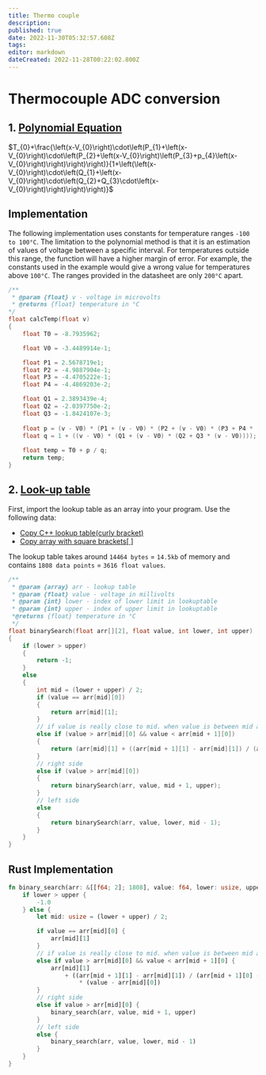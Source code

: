 ```yaml
---
title: Thermo couple
description: 
published: true
date: 2022-11-30T05:32:57.608Z
tags: 
editor: markdown
dateCreated: 2022-11-28T00:22:02.800Z
---
```


# Thermocouple ADC conversion
## 1. [Polynomial  Equation](http://www.mosaic-industries.com/embedded-systems/microcontroller-projects/temperature-measurement/thermocouple/type-k-calibration-table)

$T_{0}+\frac{\left(x-V_{0}\right)\cdot\left(P_{1}+\left(x-V_{0}\right)\cdot\left(P_{2}+\left(x-V_{0}\right)\left(P_{3}+p_{4}\left(x-V_{0}\right)\right)\right)\right)}{1+\left(\left(x-V_{0}\right)\cdot\left(Q_{1}+\left(x-V_{0}\right)\cdot\left(Q_{2}+Q_{3}\cdot\left(x-V_{0}\right)\right)\right)\right)}$

## Implementation

The following implementation uses constants for temperature ranges `-100 to 100°C`. The limitation to the polynomial method is that it is an estimation of values of voltage between a specific interval. For temperatures outside this range, the function will have  a higher margin of error. For example, the constants used in the example would give a wrong value for temperatures above `100°C`. The ranges provided in the datasheet are only `200°C` apart.

```c++
/**
 * @param {float} v - voltage in microvolts
 * @returns {float} temperature in °C
*/
float calcTemp(float v)
{
    float T0 = -8.7935962;

    float V0 = -3.4489914e-1;

    float P1 = 2.5678719e1;
    float P2 = -4.9887904e-1;
    float P3 = -4.4705222e-1;
    float P4 = -4.4869203e-2;

    float Q1 = 2.3893439e-4;
    float Q2 = -2.0397750e-2;
    float Q3 = -1.8424107e-3;
    
    float p = (v - V0) * (P1 + (v - V0) * (P2 + (v - V0) * (P3 + P4 * (v - V0))));
    float q = 1 + ((v - V0) * (Q1 + (v - V0) * (Q2 + Q3 * (v - V0))));
    
    float temp = T0 + p / q;
    return temp;
}
```

## 2. [Look-up table](https://srdata.nist.gov/its90/download/type_k.tab)

First, import the lookup table as an array into your program. Use the following data:

- [Copy C++ lookup table(curly bracket)](https://uottawa.sharepoint.com/teams/uORocketry/_layouts/15/guestaccess.aspx?guestaccesstoken=PRyVBsH%2B%2FrF7grl9ZETexMRx9crHjMSTFri%2BdDSZnAY%3D&docid=2_05c6badd70e3d4c18b203d67386bc66fb&rev=1&e=2ozte3)
-	[Copy array with square brackets[ ]](https://uottawa.sharepoint.com/teams/uORocketry/_layouts/15/guestaccess.aspx?guestaccesstoken=ZXS1CMLSMC0we8bEqpjsxDBtVD51LhGQSyg3THvYh7w%3D&docid=2_0878db1b73934485880be4576431d311a&rev=1&e=bfH4Kh)

The lookup table takes around `14464 bytes` = `14.5kb` of memory and contains `1808 data points` = `3616 float values`.

```c++
/**
 * @param {array} arr - lookup table
 * @param {float} value - voltage in millivolts
 * @param {int} lower - index of lower limit in lookuptable
 * @param {int} upper - index of upper limit in lookuptable
 *@returns {float} temperature in °C
 */
float binarySearch(float arr[][2], float value, int lower, int upper)
{
    if (lower > upper)
    {
        return -1;
    }
    else
    {
        int mid = (lower + upper) / 2;
        if (value == arr[mid][0])
        {
            return arr[mid][1];
        }
        // if value is really close to mid. when value is between mid and value next to it => Interpolate. https://www.wallstreetmojo.com/interpolation/
        else if (value > arr[mid][0] && value < arr[mid + 1][0])
        {
            return (arr[mid][1] + ((arr[mid + 1][1] - arr[mid][1]) / (arr[mid + 1][0] - arr[mid][0])) * (value - arr[mid][0]));
        }
        // right side
        else if (value > arr[mid][0])
        {
            return binarySearch(arr, value, mid + 1, upper);
        }
        // left side
        else
        {
            return binarySearch(arr, value, lower, mid - 1);
        }
    }
}
```
## Rust Implementation
```rust
fn binary_search(arr: &[[f64; 2]; 1808], value: f64, lower: usize, upper: usize) -> f64 {
    if lower > upper {
        -1.0
    } else {
        let mid: usize = (lower + upper) / 2;

        if value == arr[mid][0] {
            arr[mid][1]
        }
        // if value is really close to mid. when value is between mid and value next to it => Interpolate. https://www.wallstreetmojo.com/interpolation/
        else if value > arr[mid][0] && value < arr[mid + 1][0] {
            arr[mid][1]
                + ((arr[mid + 1][1] - arr[mid][1]) / (arr[mid + 1][0] - arr[mid][0]))
                    * (value - arr[mid][0])
        }
        // right side
        else if value > arr[mid][0] {
            binary_search(arr, value, mid + 1, upper)
        }
        // left side
        else {
            binary_search(arr, value, lower, mid - 1)
        }
    }
}
```

